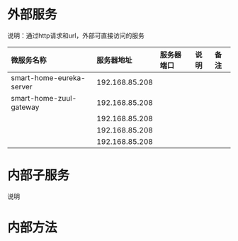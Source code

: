 # 外部服务

说明：通过http请求和url，外部可直接访问的服务

| 微服务名称 | 服务器地址 | 服务器端口 | 说明 | 备注 |
| :--- | :--- | :--- | :--- | :--- |
| smart-home-eureka-server | 192.168.85.208 |  |  |  |
| smart-home-zuul-gateway | 192.168.85.208 |  |  |  |
|  | 192.168.85.208 |  |  |  |
|  | 192.168.85.208 |  |  |  |
|  | 192.168.85.208 |  |  |  |

# 内部子服务

说明

# 内部方法



